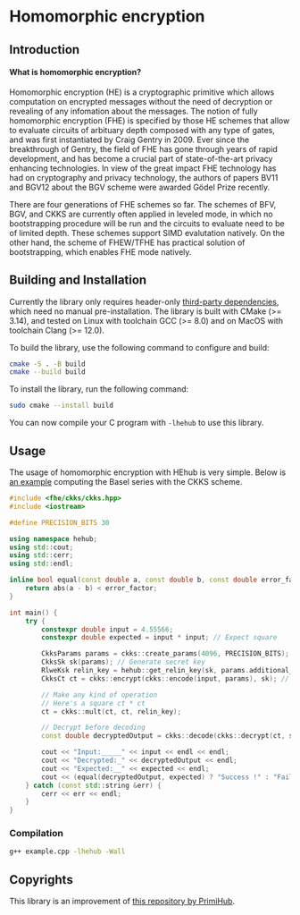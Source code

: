 # Homomorphic encryption

## Introduction

#### What is homomorphic encryption?
Homomorphic encryption (HE) is a cryptographic primitive which allows computation on encrypted messages without the need of decryption or revealing of any infomation about the messages. The notion of fully homomorphic encryption (FHE) is specified by those HE schemes that allow to evaluate circuits of arbituary depth composed with any type of gates, and was first instantiated by Craig Gentry in 2009. Ever since the breakthrough of Gentry, the field of FHE has gone through years of rapid development, and has become a crucial part of state-of-the-art privacy enhancing technologies. In view of the great impact FHE technology has had on cryptography and privacy technology, the authors of papers BV11 and BGV12 about the BGV scheme were awarded Gödel Prize recently.

There are four generations of FHE schemes so far. The schemes of BFV, BGV, and CKKS are currently often applied in leveled mode, in which no bootstrapping procedure will be run and the circuits to evaluate need to be of limited depth. These schemes support SIMD evalutation natively. On the other hand, the scheme of FHEW/TFHE has practical solution of bootstrapping, which enables FHE mode natively. 


## Building and Installation
Currently the library only requires header-only [third-party dependencies](third-party/), which need no manual pre-installation. The library is built with CMake (>= 3.14), and tested on Linux with toolchain GCC (>= 8.0) and on MacOS with toolchain Clang (>= 12.0).

To build the library, use the following command to configure and build:
```bash
cmake -S . -B build
cmake --build build
```

To install the library, run the following command:
```bash
sudo cmake --install build
```
You can now compile your C program with `-lhehub` to use this library.

## Usage

The usage of homomorphic encryption with HEhub is very simple. Below is [an example](example.cpp) computing the Basel series with the CKKS scheme.
```cpp
#include <fhe/ckks/ckks.hpp>
#include <iostream>

#define PRECISION_BITS 30

using namespace hehub;
using std::cout;
using std::cerr;
using std::endl;

inline bool equal(const double a, const double b, const double error_factor = 0.0000001) {
    return abs(a - b) < error_factor;
}

int main() {
    try {
        constexpr double input = 4.55566;
        constexpr double expected = input * input; // Expect square

        CkksParams params = ckks::create_params(4096, PRECISION_BITS);
        CkksSk sk(params); // Generate secret key
        RlweKsk relin_key = hehub::get_relin_key(sk, params.additional_mod); // Generate relinearization key
        CkksCt ct = ckks::encrypt(ckks::encode(input, params), sk); // Encode before encrypting

        // Make any kind of operation
        // Here's a square ct * ct
        ct = ckks::mult(ct, ct, relin_key);

		// Decrypt before decoding
        const double decryptedOutput = ckks::decode(ckks::decrypt(ct, sk));

        cout << "Input:_____" << input << endl << endl;
        cout << "Decrypted:_" << decryptedOutput << endl;
        cout << "Expected:__" << expected << endl;
        cout << (equal(decryptedOutput, expected) ? "Success !" : "Failed") << endl;
    } catch (const std::string &err) {
        cerr << err << endl;
    }
}
```

### Compilation
```sh
g++ example.cpp -lhehub -Wall
```

## Copyrights

This library is an improvement of [this repository by PrimiHub](https://github.com/primihub/hehub).
